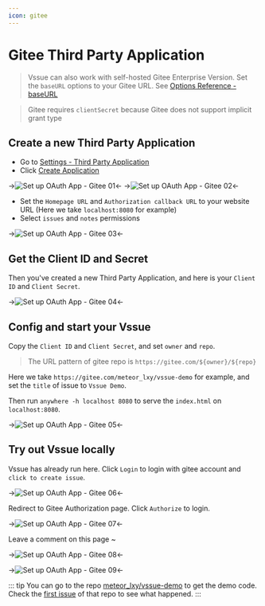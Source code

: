 ```yaml
---
icon: gitee
---
```


# Gitee Third Party Application

> Vssue can also work with self-hosted Gitee Enterprise Version. Set the `baseURL` options to your Gitee URL. See [Options Reference - baseURL](../options/README.md#baseurl)

> Gitee requires `clientSecret` because Gitee does not support implicit grant type

## Create a new Third Party Application

- Go to [Settings - Third Party Application](https://gitee.com/oauth/applications)
- Click [Create Application](https://gitee.com/oauth/applications/new)

->![Set up OAuth App - Gitee 01](/img/oauth-app-gitee-01.png)<-
->![Set up OAuth App - Gitee 02](/img/oauth-app-gitee-02.png)<-

- Set the `Homepage URL` and `Authorization callback URL` to your website URL (Here we take `localhost:8080` for example)
- Select `issues` and `notes` permissions

->![Set up OAuth App - Gitee 03](/img/oauth-app-gitee-03.png)<-

## Get the Client ID and Secret

Then you've created a new Third Party Application, and here is your `Client ID` and `Client Secret`.

->![Set up OAuth App - Gitee 04](/img/oauth-app-gitee-04.png)<-

## Config and start your Vssue

Copy the `Client ID` and `Client Secret`, and set `owner` and `repo`.

> The URL pattern of gitee repo is `https://gitee.com/${owner}/${repo}`

Here we take `https://gitee.com/meteor_lxy/vssue-demo` for example, and set the `title` of issue to `Vssue Demo`.

Then run `anywhere -h localhost 8080` to serve the `index.html` on `localhost:8080`.

->![Set up OAuth App - Gitee 05](/img/oauth-app-gitee-05.png)<-

## Try out Vssue locally

Vssue has already run here. Click `Login` to login with gitee account and `click to create issue`.

->![Set up OAuth App - Gitee 06](/img/oauth-app-gitee-06.png)<-

Redirect to Gitee Authorization page. Click `Authorize` to login.

->![Set up OAuth App - Gitee 07](/img/oauth-app-gitee-07.png)<-

Leave a comment on this page ~

->![Set up OAuth App - Gitee 08](/img/oauth-app-gitee-08.png)<-

->![Set up OAuth App - Gitee 09](/img/oauth-app-gitee-09.png)<-

::: tip
You can go to the repo [meteor_lxy/vssue-demo](https://gitee.com/meteor_lxy/vssue-demo) to get the demo code. Check the [first issue](https://gitee.com/meteor_lxy/vssue-demo/issues/IWWTA) of that repo to see what happened.
:::
